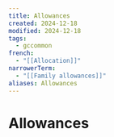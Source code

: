 ```yaml
---
title: Allowances
created: 2024-12-18
modified: 2024-12-18
tags:
  - gccommon
french:
  - "[[Allocation]]"
narrowerTerm:
  - "[[Family allowances]]"
aliases: Allowances
---
```

# Allowances
